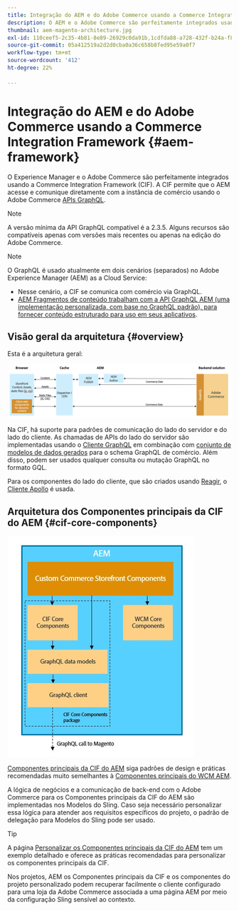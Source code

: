 ```yaml
---
title: Integração do AEM e do Adobe Commerce usando a Commerce Integration Framework
description: O AEM e o Adobe Commerce são perfeitamente integrados usando a Commerce Integration Framework (CIF). A CIF permite que o AEM acesse uma instância do Adobe Commerce e estabeleça uma comunicação com a Adobe Commerce por meio do GraphQL. Também permite que os autores do AEM usem seletores de produto e de categoria e o console do produto para navegar pelos dados de produto e categoria obtidos do Adobe Commerce sob demanda. Além disso, a CIF fornece uma loja pronta para uso que agiliza projetos de comércio.
thumbnail: aem-magento-architecture.jpg
exl-id: 110ceef5-2c35-4b81-8e89-26929c0da91b,1cdfda88-a728-432f-b24a-f81347572bcf
source-git-commit: 05a412519a2d2d0cba0a36c658b8fed95e59a0f7
workflow-type: tm+mt
source-wordcount: '412'
ht-degree: 22%

---
```


# Integração do AEM e do Adobe Commerce usando a Commerce Integration Framework {#aem-framework}

O Experience Manager e o Adobe Commerce são perfeitamente integrados usando a Commerce Integration Framework (CIF). A CIF permite que o AEM acesse e comunique diretamente com a instância de comércio usando o Adobe Commerce [APIs GraphQL](https://devdocs.magento.com/guides/v2.4/graphql/).

>[!NOTE]
>
> A versão mínima da API GraphQL compatível é a 2.3.5. Alguns recursos são compatíveis apenas com versões mais recentes ou apenas na edição do Adobe Commerce.

>[!NOTE]
>
>O GraphQL é usado atualmente em dois cenários (separados) no Adobe Experience Manager (AEM) as a Cloud Service:
>
>* Nesse cenário, a CIF se comunica com comércio via GraphQL.
>* [AEM Fragmentos de conteúdo trabalham com a API GraphQL AEM (uma implementação personalizada, com base no GraphQL padrão), para fornecer conteúdo estruturado para uso em seus aplicativos](/help/assets/content-fragments/graphql-api-content-fragments.md).


## Visão geral da arquitetura {#overview}

Esta é a arquitetura geral:

![Visão geral da arquitetura da CIF](../assets/AEM_Magento_Architecture.png)

Na CIF, há suporte para padrões de comunicação do lado do servidor e do lado do cliente.
As chamadas de APIs do lado do servidor são implementadas usando o [Cliente GraphQL](https://github.com/adobe/commerce-cif-graphql-client) em combinação com [conjunto de modelos de dados gerados](https://github.com/adobe/commerce-cif-magento-graphql) para o schema GraphQL de comércio. Além disso, podem ser usados qualquer consulta ou mutação GraphQL no formato GQL.

Para os componentes do lado do cliente, que são criados usando [Reagir](https://reactjs.org/), o [Cliente Apollo](https://www.apollographql.com/docs/react/) é usada.

## Arquitetura dos Componentes principais da CIF do AEM {#cif-core-components}

![Arquitetura dos Componentes principais da CIF do AEM](../assets/cif-component-architecture.jpg)

[Componentes principais da CIF do AEM](https://github.com/adobe/aem-core-cif-components) siga padrões de design e práticas recomendadas muito semelhantes à [Componentes principais do WCM AEM](https://github.com/adobe/aem-core-wcm-components).

A lógica de negócios e a comunicação de back-end com o Adobe Commerce para os Componentes principais da CIF do AEM são implementadas nos Modelos do Sling. Caso seja necessário personalizar essa lógica para atender aos requisitos específicos do projeto, o padrão de delegação para Modelos do Sling pode ser usado.

>[!TIP]
>
>A página [Personalizar os Componentes principais da CIF do AEM](../customizing/customize-cif-components.md) tem um exemplo detalhado e oferece as práticas recomendadas para personalizar os componentes principais da CIF.

Nos projetos, AEM os Componentes principais da CIF e os componentes do projeto personalizado podem recuperar facilmente o cliente configurado para uma loja da Adobe Commerce associada a uma página AEM por meio da configuração Sling sensível ao contexto.
